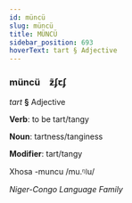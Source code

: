 ```yaml
---
id: müncü
slug: müncü
title: MÜNCÜ
sidebar_position: 693
hoverText: tart § Adjective
---
```


### müncü&emsp;<span kind="abugida">ƶ̃ʄꞇʄ</span>

*tart* **§** Adjective

**Verb**: to be tart/tangy

**Noun**: tartness/tanginess

**Modifier**: tart/tangy

Xhosa -muncu /mu.ᵑǀu/

*Niger-Congo Language Family*